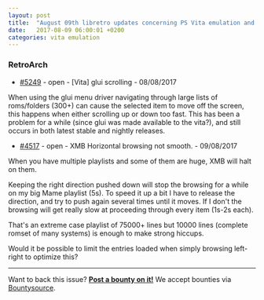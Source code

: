 ```yaml
---
layout: post
title:  "August 09th libretro updates concerning PS Vita emulation and emulators"
date:   2017-08-09 06:00:01 +0200
categories: vita emulation
---
```


### RetroArch
- [#5249](https://github.com/libretro/RetroArch/issues/5249) - open - [Vita] glui scrolling - 08/08/2017

When using the glui menu driver navigating through large lists of roms/folders (300+) can cause the selected item to move off the screen, this happens when either scrolling up or down too fast. This has been a problem for a while (since glui was made available to the vita?), and still occurs in both latest stable and nightly releases.

- [#4517](https://github.com/libretro/RetroArch/issues/4517) - open - XMB Horizontal browsing not smooth. - 09/08/2017

When you have multiple playlists and some of them are huge, XMB will halt on them.

Keeping the right direction pushed down will stop the browsing for a while on my big Mame playlist (5s).
To speed it up a bit I have to release the direction, and try to push again several times until it moves.
If I don't the browsing will get really slow at proceeding through every item (1s-2s each).

That's an extreme case playlist of 75000+ lines but 10000 lines (complete romset of many systems) is enough to make strong hiccups.

Would it be possible to limit the entries loaded when simply browsing left-right to optimize this?

<bountysource-plugin>

---
Want to back this issue? **[Post a bounty on it!](https://www.bountysource.com/issues/41393572-xmb-horizontal-browsing-not-smooth?utm_campaign=plugin&utm_content=tracker%2F296058&utm_medium=issues&utm_source=github)** We accept bounties via [Bountysource](https://www.bountysource.com/?utm_campaign=plugin&utm_content=tracker%2F296058&utm_medium=issues&utm_source=github).
</bountysource-plugin>

